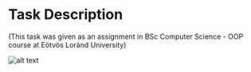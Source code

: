 # Task Description
(This task was given as an assignment in BSc Computer Science - OOP course at Eötvös Loránd University)

![alt text](https://drive.google.com/file/d/1QrATuxgGIbn5zJMx40s9kx4dafQF0T9j/view?usp=sharing)
